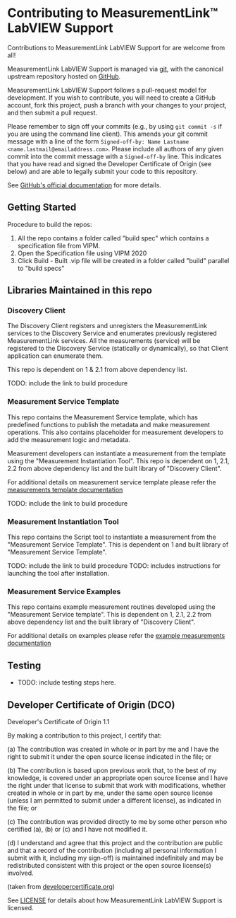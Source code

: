 # Contributing to MeasurementLink™ LabVIEW Support

Contributions to MeasurementLink LabVIEW Support for  are welcome from all!

MeasurementLink LabVIEW Support is managed via [git](https://git-scm.com), with the canonical upstream
repository hosted on [GitHub](https://github.com/ni/measurement-services-labview/).

MeasurementLink LabVIEW Support follows a pull-request model for development.  If you wish to
contribute, you will need to create a GitHub account, fork this project, push a
branch with your changes to your project, and then submit a pull request.

Please remember to sign off your commits (e.g., by using `git commit -s` if you
are using the command line client). This amends your git commit message with a line
of the form `Signed-off-by: Name Lastname <name.lastmail@emailaddress.com>`. Please
include all authors of any given commit into the commit message with a
`Signed-off-by` line. This indicates that you have read and signed the Developer
Certificate of Origin (see below) and are able to legally submit your code to
this repository.

See [GitHub's official documentation](https://help.github.com/articles/using-pull-requests/) for more details.

## Getting Started

Procedure to build the repos:

1. All the repo contains a folder called "build spec" which contains a specification file from VIPM.
2. Open the Specification file using VIPM 2020
3. Click Build - Built .vip file will be created in a folder called "build" parallel to "build specs"

## Libraries Maintained in this repo

### Discovery Client

The Discovery Client registers and unregisters the MeasurementLink services to the Discovery Service and enumerates previously registered MeasurementLink services. All the measurements (service) will be registered to the Discovery Service (statically or dynamically), so that Client application can enumerate them.

This repo is dependent on 1 & 2.1 from above dependency list.

TODO: include the link to build procedure

### Measurement Service Template

This repo contains the Measurement Service template, which has predefined functions to publish the metadata and make measurement operations. This also contains placeholder for measurement developers to add the measurement logic and metadata.

Measurement developers can instantiate a measurement from the template using the "Measurement Instantiation Tool". This repo is dependent on 1, 2.1, 2.2 from above dependency list and the built library of "Discovery Client".

For additional details on measurement service template please refer the [measurements template documentation](source/Measurement%20Service%20Template_lv/README.md)

TODO: include the link to build procedure

### Measurement Instantiation Tool

This repo contains the Script tool to instantiate a measurement from the "Measurement Service Template". This is dependent on 1 and built library of "Measurement Service Template".

TODO: include the link to build procedure
TODO: includes instructions for launching the tool after installation.

### Measurement Service Examples

This repo contains example measurement routines developed using the "Measurement Service template". This is dependent on 1, 2.1, 2.2 from above dependency list and the built library of "Discovery Client".

For additional details on examples please refer the [example measurements documentation](source/Example%20Measurements/README.md)

## Testing

- TODO: include testing steps here.

## Developer Certificate of Origin (DCO)

   Developer's Certificate of Origin 1.1

   By making a contribution to this project, I certify that:

   (a) The contribution was created in whole or in part by me and I
       have the right to submit it under the open source license
       indicated in the file; or

   (b) The contribution is based upon previous work that, to the best
       of my knowledge, is covered under an appropriate open source
       license and I have the right under that license to submit that
       work with modifications, whether created in whole or in part
       by me, under the same open source license (unless I am
       permitted to submit under a different license), as indicated
       in the file; or

   (c) The contribution was provided directly to me by some other
       person who certified (a), (b) or (c) and I have not modified
       it.

   (d) I understand and agree that this project and the contribution
       are public and that a record of the contribution (including all
       personal information I submit with it, including my sign-off) is
       maintained indefinitely and may be redistributed consistent with
       this project or the open source license(s) involved.

(taken from [developercertificate.org](https://developercertificate.org/))

See [LICENSE](https://github.com/ni/measurement-services-labview/blob/master/LICENSE)
for details about how MeasurementLink LabVIEW Support is licensed.
